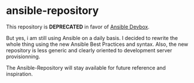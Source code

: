 # ansible-repository

This repository is **DEPRECATED** in favor of [Ansible Devbox](https://github.com/gaspaio/ansible-devbox).

But yes, i am still using Ansible on a daily basis. I decided to rewrite the whole thing using the new Ansible Best Practices and syntax. Also, the new repository is less generic and clearly oriented to development server provisionning.

The Ansible-Repository will stay available for future reference and inspiration.



